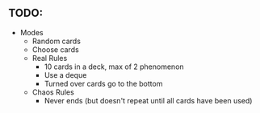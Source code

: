 ## TODO:

* Modes
    * Random cards
    * Choose cards
    * Real Rules
        * 10 cards in a deck, max of 2 phenomenon
        * Use a deque
        * Turned over cards go to the bottom
    * Chaos Rules
        * Never ends (but doesn't repeat until all cards have been used)